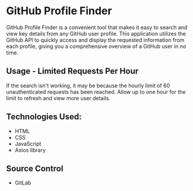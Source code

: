 # GitHub Profile Finder

GitHub Profile Finder is a convenient tool that makes it easy to search and view key details from any GitHub user profile. This application utilizes the GitHub API to quickly access and display the requested information from each profile, giving you a comprehensive overview of a GitHub user in no time.

## Usage - Limited Requests Per Hour
If the search isn't working, it may be because the hourly limit of 60 unauthenticated requests has been reached. Allow up to one hour for the limit to refresh and view more user details.

## Technologies Used:
- HTML
- CSS
- JavaScript
- Axios library 

## Source Control
- GitLab